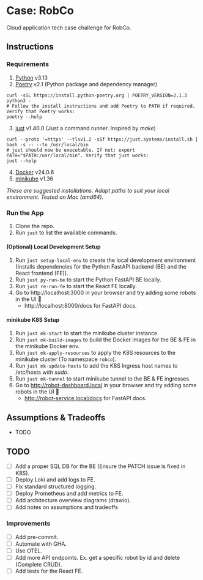 # Case: RobCo
Cloud application tech case challenge for RobCo.

## Instructions

### Requirements
1. [Python](https://docs.python.org/3/using/unix.html#getting-and-installing-the-latest-version-of-python) v3.13
2. [Poetry](https://python-poetry.org/docs/#installation) v2.1 (Python package and dependency manager)
```
curl -sSL https://install.python-poetry.org | POETRY_VERSION=2.1.3 python3 -
# Follow the install instructions and add Poetry to PATH if required. Verify that Poetry works:
poetry --help
```
3. [just](https://github.com/casey/just?tab=readme-ov-file#installation) v1.40.0 (Just a command runner. Inspired by _make_)
```
curl --proto '=https' --tlsv1.2 -sSf https://just.systems/install.sh | bash -s -- --to /usr/local/bin
# just should now be executable. If not: export PATH="$PATH:/usr/local/bin". Verify that just works:
just --help
```
4. [Docker](https://docs.docker.com/desktop/) v24.0.6
5. [minikube](https://minikube.sigs.k8s.io/docs/start) v1.36

_These are suggested installations. Adapt paths to suit your local environment. Tested on Mac (amd64)._

### Run the App
1. Clone the repo.
2. Run `just` to list the available commands.

#### (Optional) Local Development Setup
1. Run `just setup-local-env` to create the local development environment (Installs dependencies for the Python FastAPI backend (BE) and the React frontend (FE)).
2. Run `just py-run-be` to start the Python FastAPI BE locally.
3. Run `just re-run-fe` to start the React FE locally.
4. Go to http://localhost:3000 in your browser and try adding some robots in the UI 🤖
   - http://localhost:8000/docs for FastAPI docs.

#### minikube K8S Setup
1. Run `just mk-start` to start the minikube cluster instance.
2. Run `just mk-build-images` to build the Docker images for the BE & FE in the minikube Docker env.
3. Run `just mk-apply-resources` to apply the K8S resources to the minikube cluster (To namespace `robco`).
4. Run `just mk-update-hosts` to add the K8S Ingress host names to /etc/hosts _with sudo_.
5. Run `just mk-tunnel` to start minikube tunnel to the BE & FE ingresses.
6. Go to http://robot-dashboard.local in your browser and try adding some robots in the UI 🤖
   - http://robot-service.local/docs for FastAPI docs.

## Assumptions & Tradeoffs
- TODO

## TODO
- [ ] Add a proper SQL DB for the BE (Ensure the PATCH issue is fixed in K8S).
- [ ] Deploy Loki and add logs to FE.
- [ ] Fix standard structured logging.
- [ ] Deploy Prometheus and add metrics to FE.
- [ ] Add architecture overview diagrams (drawio).
- [ ] Add notes on assumptions and tradeoffs

### Improvements
- [ ] Add pre-commit.
- [ ] Automate with GHA.
- [ ] Use OTEL.
- [ ] Add more API endpoints. Ex. get a specific robot by id and delete (Complete CRUD).
- [ ] Add tests for the React FE.
